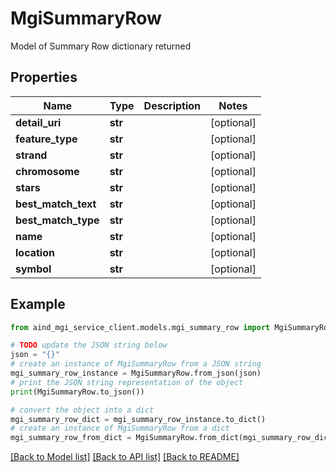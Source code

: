 # MgiSummaryRow

Model of Summary Row dictionary returned

## Properties

Name | Type | Description | Notes
------------ | ------------- | ------------- | -------------
**detail_uri** | **str** |  | [optional] 
**feature_type** | **str** |  | [optional] 
**strand** | **str** |  | [optional] 
**chromosome** | **str** |  | [optional] 
**stars** | **str** |  | [optional] 
**best_match_text** | **str** |  | [optional] 
**best_match_type** | **str** |  | [optional] 
**name** | **str** |  | [optional] 
**location** | **str** |  | [optional] 
**symbol** | **str** |  | [optional] 

## Example

```python
from aind_mgi_service_client.models.mgi_summary_row import MgiSummaryRow

# TODO update the JSON string below
json = "{}"
# create an instance of MgiSummaryRow from a JSON string
mgi_summary_row_instance = MgiSummaryRow.from_json(json)
# print the JSON string representation of the object
print(MgiSummaryRow.to_json())

# convert the object into a dict
mgi_summary_row_dict = mgi_summary_row_instance.to_dict()
# create an instance of MgiSummaryRow from a dict
mgi_summary_row_from_dict = MgiSummaryRow.from_dict(mgi_summary_row_dict)
```
[[Back to Model list]](../README.md#documentation-for-models) [[Back to API list]](../README.md#documentation-for-api-endpoints) [[Back to README]](../README.md)


